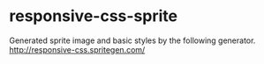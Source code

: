 # responsive-css-sprite

Generated sprite image and basic styles by the following generator.
http://responsive-css.spritegen.com/
